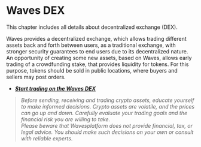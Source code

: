 # Waves DEX

This chapter includes all details about decentralized exchange \(DEX\).

Waves provides a decentralized exchange, which allows trading different assets back and forth between users, as a traditional exchange, with stronger security guarantees to end users due to its decentralized nature. An opportunity of creating some new assets, based on Waves, allows early trading of a crowdfunding stake, that provides liquidity for tokens. For this purpose, tokens should be sold in public locations, where buyers and sellers may post orders.

* [_**Start trading on the Waves DEX**_](waves-dex/start-trading-on-the-waves-dex.md)

> _Before sending, receiving and trading crypto assets, educate yourself to make informed decisions. Crypto assets are volatile, and the prices can go up and down. Carefully evaluate your trading goals and the financial risk you are willing to take.  
> Please beware that Wavesplatform does not provide financial, tax, or legal advice. You should make such decisions on your own or consult with reliable experts_.



